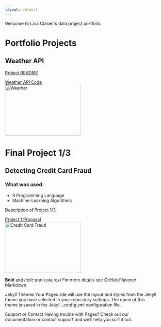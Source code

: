 ```yaml
---
layout: default
---
```


Welcome to Lara Clasen's data project portfolio.

# Portfolio Projects
## Weather API

[Project README](https://github.com/LLClasen/LLClasen.github.io/blob/master/README%20Weather%20API%20Project.docx)

[Weather API Code](https://github.com/LLClasen/LLClasen.github.io/blob/master/Portfolio%20Project%20-%20Weather%20API.ipynb)<br/>
<img src="https://openweathermap.org/themes/openweathermap/assets/img/new-history-forecast-bulk.png" width="250" height="168" title="Weather">

# Final Project 1/3
## Detecting Credit Card Fraud
### What was used:

- R Programming Language
- Machine-Learning Algorithms

Description of Project 1/3

[Project 1 Proposal](https://github.com/LLClasen/LLClasen.github.io/blob/master/DSC%20680%20Project%201%20Proposal.docx)<br/>
<img src="https://www.paymentsjournal.com/wp-content/uploads/2019/02/hack-3671982_1920-1.jpg" width="250" height="168" title="Credit Card Fraud">


**Bold** and _Italic_ and `Code` text
For more details see GitHub Flavored Markdown.

Jekyll Themes
Your Pages site will use the layout and styles from the Jekyll theme you have selected in your repository settings. The name of this theme is saved in the Jekyll _config.yml configuration file.

Support or Contact
Having trouble with Pages? Check out our documentation or contact support and we’ll help you sort it out.
